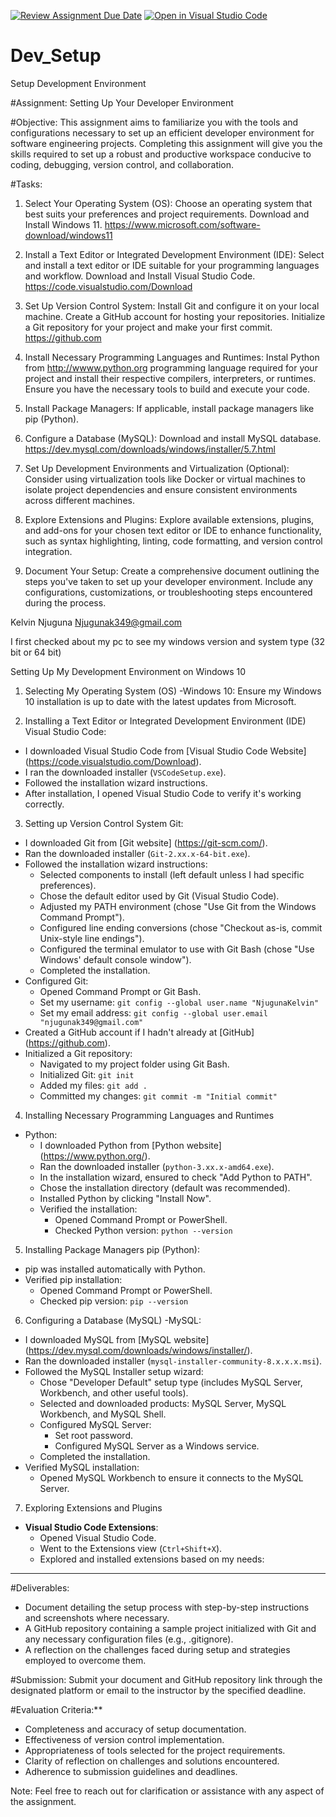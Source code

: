 [![Review Assignment Due Date](https://classroom.github.com/assets/deadline-readme-button-24ddc0f5d75046c5622901739e7c5dd533143b0c8e959d652212380cedb1ea36.svg)](https://classroom.github.com/a/vbnbTt5m)
[![Open in Visual Studio Code](https://classroom.github.com/assets/open-in-vscode-718a45dd9cf7e7f842a935f5ebbe5719a5e09af4491e668f4dbf3b35d5cca122.svg)](https://classroom.github.com/online_ide?assignment_repo_id=15260143&assignment_repo_type=AssignmentRepo)
# Dev_Setup
Setup Development Environment

#Assignment: Setting Up Your Developer Environment

#Objective:
This assignment aims to familiarize you with the tools and configurations necessary to set up an efficient developer environment for software engineering projects. Completing this assignment will give you the skills required to set up a robust and productive workspace conducive to coding, debugging, version control, and collaboration.

#Tasks:

1. Select Your Operating System (OS):
   Choose an operating system that best suits your preferences and project requirements. Download and Install Windows 11. https://www.microsoft.com/software-download/windows11

2. Install a Text Editor or Integrated Development Environment (IDE):
   Select and install a text editor or IDE suitable for your programming languages and workflow. Download and Install Visual Studio Code. https://code.visualstudio.com/Download
3. Set Up Version Control System:
   Install Git and configure it on your local machine. Create a GitHub account for hosting your repositories. Initialize a Git repository for your project and make your first commit. https://github.com

4. Install Necessary Programming Languages and Runtimes:
  Instal Python from http://wwww.python.org programming language required for your project and install their respective compilers, interpreters, or runtimes. Ensure you have the necessary tools to build and execute your code.

5. Install Package Managers:
   If applicable, install package managers like pip (Python).

6. Configure a Database (MySQL):
   Download and install MySQL database. https://dev.mysql.com/downloads/windows/installer/5.7.html

7. Set Up Development Environments and Virtualization (Optional):
   Consider using virtualization tools like Docker or virtual machines to isolate project dependencies and ensure consistent environments across different machines.

8. Explore Extensions and Plugins:
   Explore available extensions, plugins, and add-ons for your chosen text editor or IDE to enhance functionality, such as syntax highlighting, linting, code formatting, and version control integration.

9. Document Your Setup:
    Create a comprehensive document outlining the steps you've taken to set up your developer environment. Include any configurations, customizations, or troubleshooting steps encountered during the process. 




Kelvin Njuguna
Njugunak349@gmail.com


I first checked about my pc to see my windows version and system type (32 bit or 64 bit)
 




Setting Up My Development Environment on Windows 10
1. Selecting My Operating System (OS)
-Windows 10: Ensure my Windows 10 installation is up to date with the latest updates from Microsoft.

2. Installing a Text Editor or Integrated Development Environment (IDE)
Visual Studio Code: 
  - I downloaded Visual Studio Code from [Visual Studio Code Website] (https://code.visualstudio.com/Download).
  - I ran the downloaded installer (`VSCodeSetup.exe`).
  - Followed the installation wizard instructions.
  - After installation, I opened Visual Studio Code to verify it's working correctly.

3. Setting up Version Control System
Git: 
  - I downloaded Git from [Git website] (https://git-scm.com/).
  - Ran the downloaded installer (`Git-2.xx.x-64-bit.exe`).
  - Followed the installation wizard instructions:
    - Selected components to install (left default unless I had specific preferences).
    - Chose the default editor used by Git (Visual Studio Code).
    - Adjusted my PATH environment (chose "Use Git from the Windows Command Prompt").
    - Configured line ending conversions (chose "Checkout as-is, commit Unix-style line endings").
    - Configured the terminal emulator to use with Git Bash (chose "Use Windows' default console window").
    - Completed the installation.
  - Configured Git:
    - Opened Command Prompt or Git Bash.
    - Set my username: `git config --global user.name "NjugunaKelvin"`
    - Set my email address: `git config --global user.email "njugunak349@gmail.com"`
  - Created a GitHub account if I hadn't already at [GitHub] (https://github.com).
  - Initialized a Git repository:
    - Navigated to my project folder using Git Bash.
    - Initialized Git: `git init`
    - Added my files: `git add .`
    - Committed my changes: `git commit -m "Initial commit"`

4. Installing Necessary Programming Languages and Runtimes
- Python:
  - I downloaded Python from [Python website] (https://www.python.org/).
  - Ran the downloaded installer (`python-3.xx.x-amd64.exe`).
  - In the installation wizard, ensured to check "Add Python to PATH".
  - Chose the installation directory (default was recommended).
  - Installed Python by clicking "Install Now".
  - Verified the installation:
    - Opened Command Prompt or PowerShell.
    - Checked Python version: `python --version`

 5. Installing Package Managers
pip (Python):
  - pip was installed automatically with Python.
  - Verified pip installation:
    - Opened Command Prompt or PowerShell.
    - Checked pip version: `pip --version`

 6. Configuring a Database (MySQL)
-MySQL:
  - I downloaded MySQL from [MySQL website] (https://dev.mysql.com/downloads/windows/installer/).
  - Ran the downloaded installer (`mysql-installer-community-8.x.x.x.msi`).
  - Followed the MySQL Installer setup wizard:
    - Chose "Developer Default" setup type (includes MySQL Server, Workbench, and other useful tools).
    - Selected and downloaded products: MySQL Server, MySQL Workbench, and MySQL Shell.
    - Configured MySQL Server:
      - Set root password.
      - Configured MySQL Server as a Windows service.
    - Completed the installation.
  - Verified MySQL installation:
    - Opened MySQL Workbench to ensure it connects to the MySQL Server.

7. Exploring Extensions and Plugins
- **Visual Studio Code Extensions**:
  - Opened Visual Studio Code.
  - Went to the Extensions view (`Ctrl+Shift+X`).
  - Explored and installed extensions based on my needs:

---
























#Deliverables:
- Document detailing the setup process with step-by-step instructions and screenshots where necessary.
- A GitHub repository containing a sample project initialized with Git and any necessary configuration files (e.g., .gitignore).
- A reflection on the challenges faced during setup and strategies employed to overcome them.

#Submission:
Submit your document and GitHub repository link through the designated platform or email to the instructor by the specified deadline.

#Evaluation Criteria:**
- Completeness and accuracy of setup documentation.
- Effectiveness of version control implementation.
- Appropriateness of tools selected for the project requirements.
- Clarity of reflection on challenges and solutions encountered.
- Adherence to submission guidelines and deadlines.

Note: Feel free to reach out for clarification or assistance with any aspect of the assignment.
